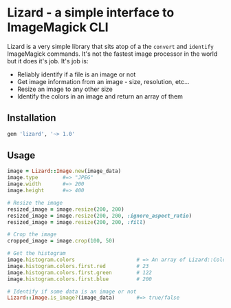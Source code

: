 # Lizard - a simple interface to ImageMagick CLI

Lizard is a very simple library that sits atop of a the `convert` and `identify` ImageMagick commands. It's not the fastest image processor in the world but it does it's job. It's job is:

* Reliably identify if a file is an image or not
* Get image information from an image - size, resolution, etc...
* Resize an image to any other size
* Identify the colors in an image and return an array of them

## Installation

```ruby
gem 'lizard', '~> 1.0'
```

## Usage

```ruby
image = Lizard::Image.new(image_data)
image.type        #=> "JPEG"
image.width       #=> 200
image.height      #=> 400

# Resize the image
resized_image = image.resize(200, 200)
resized_image = image.resize(200, 200, :ignore_aspect_ratio)
resized_image = image.resize(200, 200, :fill)

# Crop the image
cropped_image = image.crop(100, 50)

# Get the histogram
image.histogram.colors                    # => An array of Lizard::Colors
image.histogram.colors.first.red          # 23
image.histogram.colors.first.green        # 122
image.histogram.colors.first.blue         # 200

# Identify if some data is an image or not
Lizard::Image.is_image?(image_data)       #=> true/false
```
